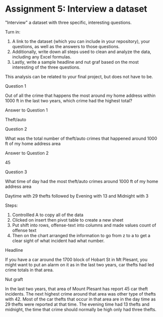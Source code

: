 # Assignment 5: Interview a dataset

"Interview" a dataset with three specific, interesting questions.

Turn in:

1. A link to the dataset (which you can include in your repository), your questions, as well as the answers to those questions.  
2. Additionally, write down all steps used to clean and analyze the data, including any Excel formulas. 
3. Lastly, write a sample headline and nut graf based on the most interesting of the three questions.

This analysis can be related to your final project, but does not have to be.

Question 1

Out of all the crime that happens the most around my home address within 1000 ft in the last two years, which crime had the highest total?

Answer to Question 1 

Theft/auto

Question 2

What was the total number of theft/auto crimes that happened around 1000 ft of my home address area

Answer to Question 2

45

Question 3

What time of day had the most theft/auto crimes around 1000 ft of my home address area

Daytime with 29 thefts followed by Evening with 13 and Midnight with 3

Steps:

1. Controllled A to copy all of the data
2. Clicked on insert then pivot table to create a new sheet
3. Put shift into rows, offense-text into columns and made values count of offense text
4. Then on the chart arranged the information to go from z to a to get a clear sight of what incident had what number.

Headline 

If you have a car around the 1700 block of Hobart St in Mt Plesant, you might want to put an alarm on it as in the last two years, car thefts had led crime totals in that area.

Nut graft

In the last two years, that area of Mount Plesant has report 45 car theft incidents. The next highest crime around that area was other type of thefts with 42. Most of the car thefts that occur in that area are in the day time as 29 thefts were reported at that time. The evening time had 13 thefts and midnight, the time that crime should normally be high only had three thefts.
